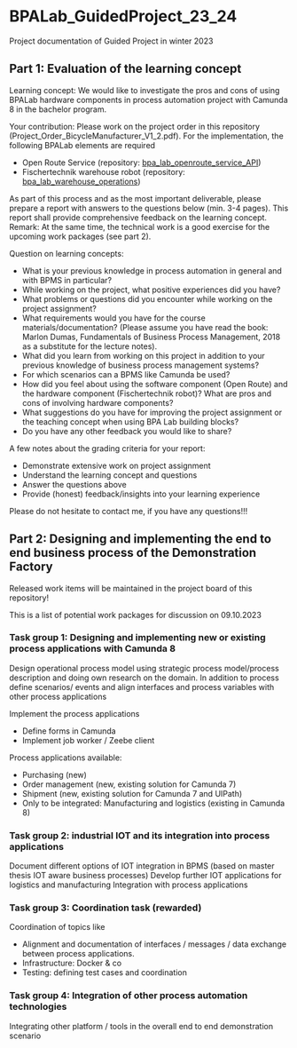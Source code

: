 # BPALab_GuidedProject_23_24
Project documentation of Guided Project in winter 2023

## Part 1: Evaluation of the learning concept 
Learning concept: We would like to investigate the pros and cons of using BPALab hardware components in process automation project with Camunda 8 in the bachelor program.

Your contribution: Please work on the project order in this repository (Project_Order_BicycleManufacturer_V1_2.pdf). 
For the implementation, the following BPALab elements are required
- Open Route Service (repository: [bpa_lab_openroute_service_API](https://github.com/BpaLabTHCologne/bpa_lab_openroute_service_API))
- Fischertechnik warehouse robot (repository: [bpa_lab_warehouse_operations](https://github.com/BpaLabTHCologne/bpa_lab_warehouse_operations))

As part of this process and as the most important deliverable, please prepare a report with answers to the questions below (min. 3-4 pages). This report shall provide comprehensive feedback on the learning concept.
Remark: At the same time, the technical work is  a good exercise for the upcoming work packages (see part 2).

Question on learning concepts:
- What is your previous knowledge in process automation in general and with BPMS in particular?
- While working on the project, what positive experiences did you have?
- What problems or questions did you encounter while working on the project assignment?
- What requirements would you have for the course materials/documentation? (Please assume you have read the book: Marlon Dumas, Fundamentals of Business Process Management, 2018 as a substitute for the lecture notes).
- What did you learn from working on this project in addition to your previous knowledge of business process management systems?
- For which scenarios can a BPMS like Camunda be used?
- How did you feel about using the software component (Open Route) and the hardware component (Fischertechnik robot)? What are pros and cons of involving hardware components?
- What suggestions do you have for improving the project assignment or the teaching concept when using BPA Lab building blocks?
- Do you have any other feedback you would like to share?

A few notes about the grading criteria for your report:
- Demonstrate extensive work on project assignment 
- Understand the learning concept and questions
- Answer the questions above
- Provide (honest) feedback/insights into your learning experience

Please do not hesitate to contact me, if you have any questions!!!

## Part 2: Designing and implementing the end to end business process of the Demonstration Factory
Released work items will be maintained in the project board of this repository!

This is a list of potential work packages for discussion on 09.10.2023

### Task group 1: Designing and implementing new or existing process applications with Camunda 8
Design operational process model using strategic process model/process description and doing own research on the domain. 
In addition to process define scenarios/ events and align interfaces and process variables with other process applications

Implement the process applications
- Define forms in Camunda
- Implement job worker / Zeebe client

 Process applications available:
 - Purchasing (new)
 - Order management (new, existing solution for Camunda 7)
 - Shipment (new, existing solution for Camunda 7 and UIPath)
 - Only to be integrated: Manufacturing and logistics (existing in Camunda 8) 

### Task group 2: industrial IOT and its integration into process applications
Document different options of IOT integration in BPMS (based on master thesis IOT aware business processes)
Develop further IOT applications for logistics and manufacturing
Integration with process applications

### Task group 3: Coordination task (rewarded)
Coordination of topics like 
- Alignment and documentation of interfaces / messages / data exchange between process applications.
- Infrastructure: Docker & co
- Testing: defining test cases and coordination

### Task group 4: Integration of other process automation technologies
Integrating other platform / tools in the overall end to end demonstration scenario  


